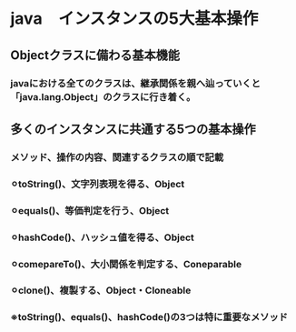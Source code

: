 # java　インスタンスの5大基本操作
## Objectクラスに備わる基本機能
### javaにおける全てのクラスは、継承関係を親へ辿っていくと「java.lang.Object」のクラスに行き着く。

## 多くのインスタンスに共通する5つの基本操作
### メソッド、操作の内容、関連するクラスの順で記載
### ⚪︎toString()、文字列表現を得る、Object
### ⚪︎equals()、等価判定を行う、Object
### ⚪︎hashCode()、ハッシュ値を得る、Object
### ⚪︎comepareTo()、大小関係を判定する、Coneparable
### ⚪︎clone()、複製する、Object・Cloneable
### ※toString()、equals()、hashCode()の3つは特に重要なメソッド
